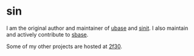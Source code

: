 sin
===

I am the original author and maintainer of [ubase](http://tools.suckless.org/ubase) and [sinit](http://tools.suckless.org/sinit).
I also maintain and actively contribute to [sbase](http://tools.suckless.org/sbase).

Some of my other projects are hosted at [2f30](http://git.2f30.org).
